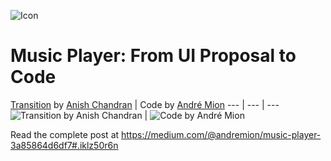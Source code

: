 ![Icon](https://raw.githubusercontent.com/andremion/Music-Player/master/app/src/main/res/mipmap-hdpi/ic_launcher.png)
# Music Player: From UI Proposal to Code

[Transition](https://dribbble.com/shots/1850527-Music-Player-Transition) by [Anish Chandran](https://dribbble.com/anish_chandran) | Code by [André Mion](https://github.com/andremion)
--- | --- | ---
![Transition by Anish Chandran](https://raw.githubusercontent.com/andremion/Music-Player/master/art/music_player_concept_cropped.gif) | ![Code by André Mion](https://raw.githubusercontent.com/andremion/Music-Player/master/art/music_player_code.gif)

Read the complete post at https://medium.com/@andremion/music-player-3a85864d6df7#.iklz50r6n
